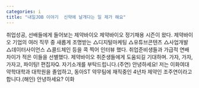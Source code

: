 ```yaml
---
categories: i
title: "내일JOB 이야기  신약에 날개다는 일 제가 해요"
---
```

취업성공, 선배들에게 들어보는 제약바이오 제약바이오 정기채용 시즌이 왔다. 제약바이오 기업의 여러 직무 중 새롭게 조명받는 △디지털마케팅 △유튜브콘텐츠 △사업개발 △데이터사이언스 △콜드체인 등을 콕 찍어 인터뷰 했다. 취업준비생들과 가급적 연배 차이가 적은 이들을 선별했다. 제약바이오 취준생들에게 도움되길 기대하며. 가자, 가자, 가자고, 파이팅! 편집자Q. 자기소개를 부탁드립니다.(주연) 안녕하세요! 저는 이화여대 약학대학과 대학원을 졸업하고, 동아ST 약무팀에 재직중인 4년차 제약인 조주연이라고 합니다.(해인) 안녕하세요? 이화